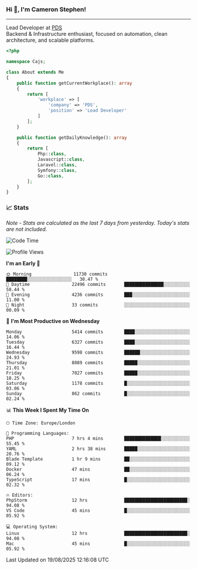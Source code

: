 ### Hi 👋, I'm Cameron Stephen!

---

Lead Developer at [PDS](https://prindatasolutions.co.uk)  
Backend & Infrastructure enthusiast, focused on automation, clean architecture, and scalable platforms.


```php
<?php

namespace Cajs;

class About extends Me
{
    public function getCurrentWorkplace(): array
    {
        return [
            'workplace' => [
                'company' => 'PDS',
                'position' => 'Lead Developer'
            ]
        ];
    }

    public function getDailyKnowledge(): array
    {
        return [
            Php::class,
            Javascript::class,
            Laravel::class,
            Symfony::class,
            Go::class,
        ];
    }
}
```

### 📈 Stats
<p><em>Note - Stats are calculated as the last 7 days from yesterday. Today's stats are not included.</em></p>


<!--START_SECTION:waka-->
![Code Time](http://img.shields.io/badge/Code%20Time-4%2C648%20hrs%2027%20mins-blue)

![Profile Views](http://img.shields.io/badge/Profile%20Views-0-blue)

**I'm an Early 🐤** 

```text
🌞 Morning                11730 commits       ████████░░░░░░░░░░░░░░░░░   30.47 % 
🌆 Daytime                22496 commits       ███████████████░░░░░░░░░░   58.44 % 
🌃 Evening                4236 commits        ███░░░░░░░░░░░░░░░░░░░░░░   11.00 % 
🌙 Night                  33 commits          ░░░░░░░░░░░░░░░░░░░░░░░░░   00.09 % 
```
📅 **I'm Most Productive on Wednesday** 

```text
Monday                   5414 commits        ████░░░░░░░░░░░░░░░░░░░░░   14.06 % 
Tuesday                  6327 commits        ████░░░░░░░░░░░░░░░░░░░░░   16.44 % 
Wednesday                9598 commits        ██████░░░░░░░░░░░░░░░░░░░   24.93 % 
Thursday                 8089 commits        █████░░░░░░░░░░░░░░░░░░░░   21.01 % 
Friday                   7027 commits        █████░░░░░░░░░░░░░░░░░░░░   18.25 % 
Saturday                 1178 commits        █░░░░░░░░░░░░░░░░░░░░░░░░   03.06 % 
Sunday                   862 commits         █░░░░░░░░░░░░░░░░░░░░░░░░   02.24 % 
```


📊 **This Week I Spent My Time On** 

```text
🕑︎ Time Zone: Europe/London

💬 Programming Languages: 
PHP                      7 hrs 4 mins        ██████████████░░░░░░░░░░░   55.45 % 
YAML                     2 hrs 38 mins       █████░░░░░░░░░░░░░░░░░░░░   20.76 % 
Blade Template           1 hr 9 mins         ██░░░░░░░░░░░░░░░░░░░░░░░   09.12 % 
Docker                   47 mins             ██░░░░░░░░░░░░░░░░░░░░░░░   06.24 % 
TypeScript               17 mins             █░░░░░░░░░░░░░░░░░░░░░░░░   02.32 % 

🔥 Editors: 
PhpStorm                 12 hrs              ████████████████████████░   94.08 % 
VS Code                  45 mins             █░░░░░░░░░░░░░░░░░░░░░░░░   05.92 % 

💻 Operating System: 
Linux                    12 hrs              ████████████████████████░   94.08 % 
Mac                      45 mins             █░░░░░░░░░░░░░░░░░░░░░░░░   05.92 % 
```


 Last Updated on 19/08/2025 12:16:08 UTC
<!--END_SECTION:waka-->
